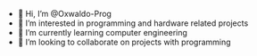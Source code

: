 - 👋 Hi, I’m @Oxwaldo-Prog
- 👀 I’m interested in programming and hardware related projects
- 🌱 I’m currently learning computer engineering
- 💞️ I’m looking to collaborate on projects with programming

<!---
Oxwaldo-Prog/Oxwaldo-Prog is a ✨ special ✨ repository because its `README.md` (this file) appears on your GitHub profile.
You can click the Preview link to take a look at your changes.
--->
